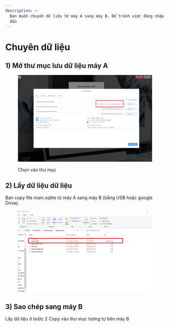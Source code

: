 ```yaml
---
description: >-
  Bạn muốn chuyển dữ liệu từ máy A sang máy B. Để tránh việc đăng nhập lại từ
  đầu
---
```


# Chuyên dữ liệu

## 1) Mở thư mục lưu dữ liệu máy A

<figure><img src="../../.gitbook/assets/image (2) (2).png" alt=""><figcaption><p>Chọn vào thư mục </p></figcaption></figure>

## 2) Lấy dữ liệu dữ liệu

Bạn copy file main.sqlite từ máy A sang máy B (bằng USB hoặc google Drive).&#x20;

<figure><img src="../../.gitbook/assets/image (3) (3).png" alt=""><figcaption></figcaption></figure>

## 3) Sao chép sang máy B

Lấy dữ liệu ở bước 2 Copy vào thư mục tương tự bên máy B
